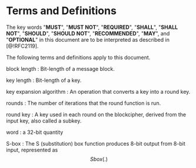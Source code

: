 #  Terms and Definitions

The key words "**MUST**", "**MUST NOT**", "**REQUIRED**", "**SHALL**",
"**SHALL NOT**", "**SHOULD**", "**SHOULD NOT**", "**RECOMMENDED**",
"**MAY**", and "**OPTIONAL**" in this document are to be interpreted
as described in [@!RFC2119].

The following terms and definitions apply to this document.

block length
: Bit-length of a message block.

key length
: Bit-length of a key.

key expansion algorithm
: An operation that converts a key into a round key.

rounds
: The number of iterations that the round function is run.

<!-- TODO: clarify this -->

round key
: A key used in each round on the blockcipher, derived from the input key, also called a subkey.

word
: a 32-bit quantity

S-box
: The S (substitution) box function produces 8-bit output from 8-bit input, represented as $$Sbox(.)$$

